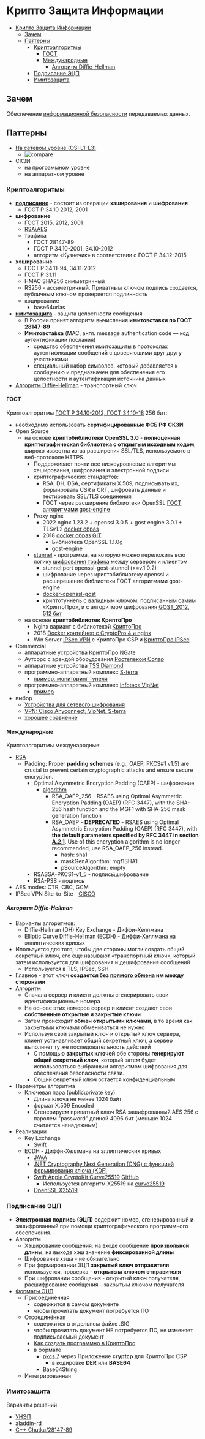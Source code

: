 # Крипто Защита Информации

- [Крипто Защита Информации](#крипто-защита-информации)
  - [Зачем](#зачем)
  - [Паттерны](#паттерны)
    - [Криптоалгоритмы](#криптоалгоритмы)
      - [ГОСТ](#гост)
      - [Международные](#международные)
        - [Алгоритм Diffie-Hellman](#алгоритм-diffie-hellman)
    - [Подписание ЭЦП](#подписание-эцп)
    - [Имитозащита](#имитозащита)

## Зачем

Обеспечение [информационной безопасности](security.md) передаваемых данных.

## Паттерны

- [На сетевом уровне (OSI L1-L3)](https://systempb.ru/company/our-articles/vysokie-skorosti-sovremennykh-tsod-kak-vozmozhnosti-stanovyatsya-ogranicheniyami-i-chto-s-etim-delat/)
  - ![compare](https://systempb.ru/upload/medialibrary/e4a/4.jpg)
- СКЗИ
  - на программном уровне
  - на аппаратном уровне

### Криптоалгоритмы

- __[подписание](#подписание-эцп)__ - состоит из операции __хэширования__ и __шифрования__
  - ГОСТ Р 34.10 2012, 2001
- __шифрование__
  - [ГОСТ](#гост) 2015, 2012, 2001
  - [RSA\AES](#международные)
  - трафика
    - ГОСТ 28147-89
    - ГОСТ Р 34.10-2001, 34.10-2012
    - алгоритм «Кузнечик» в соответствии с ГОСТ Р 34.12-2015
- __хэширование__
  - ГОСТ Р 34.11-94, 34.11-2012
  - ГОСТ Р 31.11  
  - HMAC SHA256 симметричный
  - RS256 - ассиметричный. Приватным ключом подпись создается, публичным ключом проверяется подлинность
  - кодирование
    - base64urlas
- [__имитозащита__](#имитозащита) - защита целостности сообщения
  - В России принят алгоритм вычисления __имитовставки по ГОСТ 28147-89__
  - __Имитовста́вка__ (MAC, англ. message authentication code — код аутентификации послания)
    - средство обеспечения имитозащиты в протоколах аутентификации сообщений с доверяющими друг другу участниками
    - специальный набор символов, который добавляется к сообщению и предназначен для обеспечения его целостности и аутентификации источника данных
- [Алгоритм Diffie-Hellman](#алгоритм-diffie-hellman) - транспортный ключ

#### ГОСТ

Криптоалгоритмы [ГОСТ Р 34.10-2012, ГОСТ 34.10-18](https://qsetup.ru/gost-vpn-chto-eto/) 256 бит:

- необходимо использовать __сертифицированные ФСБ РФ СКЗИ__
- Open Source
  - на основе __криптобиблиотеки OpenSSL 3.0__ - __полноценная криптографическая библиотека с открытым исходным кодом__, широко известна из-за расширения SSL/TLS, используемого в веб-протоколе HTTPS.
    - Поддерживает почти все низкоуровневые алгоритмы хеширования, шифрования и электронной подписи
    - криптографических стандартов:
      - RSA, DH, DSA, сертификаты X.509, подписывать их, формировать CSR и CRT, шифровать данные и тестировать SSL/TLS соединения
      - ГОСТ через расширение библиотеки OpenSSL [ГОСТ алгоритмами](https://github.com/gost-engine/engine/blob/master/README.prov.md) [gost-engine](https://github.com/gost-engine/engine)
    - Proxy nginx
      - 2022 nginx 1.23.2 + openssl 3.0.5 + gost engine 3.0.1 + TLSv1.2 [docker образ](https://github.com/vheathen/docker-nginx-openssl3-gost)
      - 2018 [docker образ](https://habr.com/ru/articles/353534/) [GIT](https://github.com/rnixik/docker-openssl-gost)
        - Библиотека OpenSSL 1.1.0g
        - gost-engine
    - [stunnel](https://habr.com/ru/companies/aktiv-company/articles/477650/) - программа, на которую можно переложить всю логику [шифрования трафика](https://www.stunnel.org/docs.html) между сервером и клиентом
      - stunnel:port openssl-gost-stunnel (>=v.1.0.2)
      - шифрование через криптобиблиотеку openssl и расширешение библиотеки ГОСТ алгоритмами gost-engine
      - [docker-openssl-gost](https://github.com/rnixik/docker-openssl-gost)
      - криптотуннель с валидным ключом, подписанным самим «КриптоПро», и с алгоритмом шифрования [GOST_2012, 512 бит](https://www.anti-malware.ru/practice/methods/save-company-budget-or-how-build-crypto-tunnel-in-accordance-with-GOST)
  - на основе __криптобиблиотек КриптоПро__
    - Nginx вариант с библиотекой [КриптоПро](https://habr.com/ru/articles/353534/#comment_10757142)
    - 2018 [Docker контейнер с CryptoPro 4 и nginx](https://github.com/navyzet/crypto-proxy)
    - Win Server [IPSec VPN](https://itnan.ru/post.php?c=1&p=328770) с КриптоПро CSP и [КриптоПро IPSec](https://www.cryptopro.ru/products/ipsec/vpngost)
- Commercial
  - аппаратные устройства [КриптоПро NGate](https://www.cryptopro.ru/products/ngate)
  - Аутсорс с арендой оборудования [Ростелеком Солар](https://rt-solar.ru/services/vpn/)
  - аппаратные устройства [TSS Diamond](https://qsetup.ru/gost-vpn-chto-eto/)
  - программно-аппаратный комплекс [S-terra](../../technology/s-terra.md)
    - [пример, мониторинг тунеля](https://habr.com/ru/companies/solarsecurity/articles/471470/)
  - программно-аппаратный комплекс [Infotecs VipNet](https://infotecs.ru/products/)
    - [пример](https://habr.com/ru/companies/solarsecurity/articles/514896/)
- выбор
  - [Устройства для сетевого шифрования](https://ib-bank.ru/bisjournal/post/1210)
  - [VPN: Cisco Anyconnect, VipNet, S-terra](https://cisoclub.ru/sravnenie-korporativnyh-sredstv-zashhity-udalennogo-dostupa/)		
  - [хорошее сравнение](https://www.anti-malware.ru/compare/certified-russian-TLS-gateways)

#### Международные

Криптоалгоритмы международные:

- [RSA](https://www.devglan.com/online-tools/rsa-encryption-decryption)
  - Padding: Proper __padding schemes__ (e.g., OAEP, PKCS#1 v1.5) are crucial to prevent certain cryptographic attacks and ensure secure encryption.
    - Optimal Asymmetric Encryption Padding (OAEP) - шифрование
      - [algorithm](https://connect2id.com/products/nimbus-jose-jwt/examples/jwt-with-rsa-encryption)
        - RSA_OAEP_256 - RSAES using Optimal Asymmetric Encryption Padding (OAEP) (RFC 3447), with the SHA-256 hash function and the MGF1 with SHA-256 mask generation function
        - RSA_OAEP - __DEPRECATED__ - RSAES using Optimal Asymmetric Encryption Padding (OAEP) (RFC 3447), with __the default parameters specified by RFC 3447 in section [A.2.1](https://datatracker.ietf.org/doc/html/rfc3447#appendix-A.2.1)__. Use of this encryption algorithm is no longer recommended, use RSA_OAEP_256 instead.
          - hash: sha1
          - maskGenAlgorithm: mgf1SHA1
          - pSourceAlgorithm: empty
    - RSASSA-PKCS1-v1_5 - подпись\шифрование
    - RSA-PSS - подпись
- AES modes: CTR, CBC, GCM
- IPSec VPN Site-to-Site - [CISCO](https://wiki.merionet.ru/articles/nastrojka-site-to-site-ipsec-vpn-na-cisco)

##### Алгоритм Diffie-Hellman

- Варианты алгоритмов:
  - Diffie-Hellman (DH) Key Exchange - Диффи-Хеллмана
  - Elliptic Curve Diffie-Hellman (ECDH) - Диффи-Хеллмана на эллиптических кривых
- Ипользуется для того, чтобы две стороны могли создать общий секретный ключ, его еще называют «транспортный ключ», который затем используется для шифрования и дешифрования сообщений
  - Используется в TLS, IPSec, SSH
- Главное - этот ключ __создается без [прямого обмена](https://habr.com/ru/articles/726324/) им между сторонами__
- [Алгоритм](https://hostzealot.ru/blog/about-servers/realizaciya-algoritma-diffi-xellmana-na-java-dlya-klientov-i-serverov)
  - Сначала сервер и клиент должны сгенерировать свои идентификационные номера
  - На основе этих номеров сервер и клиент создают свои __собственные открытые и закрытые ключи__
  - Затем происходит __обмен открытыми ключами__, в то время как закрытыми ключами обмениваться не нужно
  - Используя свой закрытый ключ и открытый ключ сервера, клиент устанавливает общий секретный ключ, а сервер выполняет ту же последовательность действий
    - С помощью __закрытых ключей__ обе стороны __генерируют общий секретный ключ__, который затем будет использоваться выбранным алгоритмом шифрования для обеспечения безопасности связи.
    - Общий секретный ключ остается конфиденциальным
- Параметры алгоритма
  - Ключевая пара (public\private key)
    - Длина ключа не менее 1024 байт
    - формат X.509 Encoded
    - Сгенерируем приватный ключ RSA зашифрованный AES 256 с паролем "password" длиной 4096 бит (меньше 1024 считается ненадежным)
- Реализации  
  - Key Exchange
    - [Swift](https://github.com/gsurma/diffie_hellman_key_exchange)
  - ECDH - Диффи-Хеллмана на эллиптических кривых
    - [JAVA](https://docs.oracle.com/javase/7/docs/technotes/guides/security/crypto/CryptoSpec.html#DH2Ex)
    - [.NET Cryptography Next Generation (CNG) c функцией формирования ключа (KDF)](https://learn.microsoft.com/ru-ru/dotnet/api/system.security.cryptography.ecdiffiehellmancng?view=net-8.0)
    - [Swift Apple CryptoKit Сurve25519](https://ricardojpsantos.medium.com/building-and-end-to-end-encryption-framework-in-swift-cff7c8909130) [GitHub](https://github.com/ricardopsantos/RJSP_Security)
      - Используется алгоритм X25519 на [curve25519](https://developer.apple.com/documentation/cryptokit/curve25519)
    - [OpenSSL X25519](https://docs.openssl.org/master/man7/X25519/#description)
  
### Подписание ЭЦП

- __Электронная подпись (ЭЦП)__ содержит номер, сгенерированный и зашифрованный при помощи криптографического программного обеспечения.
- Алгоритм
  - Хэширование сообщения: на входе сообщение __произвольной длины__, на выходе хэш значение __фиксированной длины__
  - Шифрование хэша - не обязательно
  - При формировании ЭЦП __закрытый ключ отправителя__ используется, проверка - __открытым ключом отправителя__
  - При шифровании сообщения - открытый ключ получателя, расшифрование сообщения - закрытым ключом получателя
- [Форматы ЭЦП](https://astral.ru/articles/elektronnaya-podpis/6106/)
  - Присоединённая
    - содержится в самом документе
    - чтобы прочитать документ потребуется ПО
  - Отсоединённая
    - содержится в отдельном файле .SIG
    - чтобы прочитать документ НЕ потребуется ПО, не изменяет подписываемый документ
    - [Как создать программно в КриптоПро](https://www.cryptopro.ru/forum2/default.aspx?g=posts&t=18608)
    - в формате
      - [pkcs 7](https://astral.ru/articles/elektronnaya-podpis/6106/) через Приложение __cryptcp__ для КриптоПро CSP
        - в кодировке __DER__ или __BASE64__
      - Base64String
  - Интегрированная

### Имитозащита

Варианты решений

- [УНЭП](https://www.signal-com.ru/products/prikladnye-resheniya/imitozaschita-informatsii-s-autentifikatsiey-signal-com-authkey/)
- [aladdin-rd](https://developer.aladdin-rd.ru/archive/jc_mobile_sdk/2.2.1/api_android/standard/sign.html)
- [C++ Chutka/28147-89](https://github.com/Chutka/28147-89)
